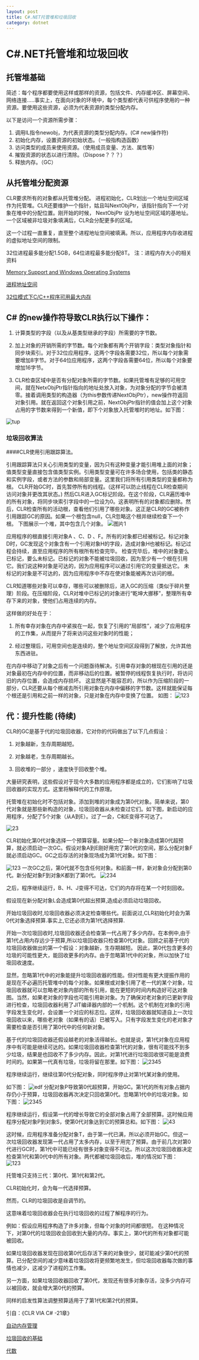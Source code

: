 ```yaml
---
layout: post
title: C#.NET托管堆和垃圾回收
category: dotnet
---
```


# C#.NET托管堆和垃圾回收

## 托管堆基础

 简述：每个程序都要使用这样或那样的资源，包括文件、内存缓冲区、屏幕空间、网络连接.....事实上，在面向对象的环境中，每个类型都代表可供程序使用的一种资源。要使用这些资源，必须为代表资源的类型分配内存。
 
 以下是访问一个资源所需步骤：

1. 调用IL指令newobj，为代表资源的类型分配内存。(C# new操作符)
2. 初始化内存，设置资源的初始状态。（一般指构造函数）
3. 访问类型的成员来使用资源。（使用成员变量、方法、属性等）
4. 摧毁资源的状态以进行清除。（Dispose？？？）
5. 释放内存。（GC） 

## 从托管堆分配资源

CLR要求所有的对象都从托管堆分配。
进程初始化，CLR划出一个地址空间区域作为托管堆。CLR还要维护一个指针，姑且叫NextObjPtr，该指针指向下一个对象在堆中的分配位置。刚开始的时候， NextObjPtr 设为地址空间区域的基地址。
一个区域被非垃圾对象填满后，CLR会分配更多的区域。


这一个过程一直重复，直至整个进程地址空间被填满。所以，应用程序内存收进程的虚拟地址空间的限制。


32位进程最多能分配1.5GB，64位进程最多能分配8T。
注：进程内存大小的相关资料

[Memory Support and Windows Operating Systems](https://msdn.microsoft.com/zh-cn/library/windows/hardware/Dn613959(v=vs.85).aspx)

[进程地址空间](https://msdn.microsoft.com/zh-cn/library/ms189334.aspx)

[ 32位模式下C/C++程序可用最大内存](http://blog.csdn.net/yusiguyuan/article/details/12405799)

## C# 的new操作符导致CLR执行以下操作：

1. 计算类型的字段（以及从基类型继承的字段）所需要的字节数。

2. 加上对象的开销所需的字节数。每个对象都有两个开销字段：类型对象指针和同步块索引。对于32位应用程序，这两个字段各需要32位，所以每个对象需要增加8字节。对于64位应用程序，这两个字段各需要64位，所以每个对象要增加16字节。

3. CLR检查区域中是否有分配对象所需的字节数。如果托管堆有足够的可用空间，就在NetxObjPtr指针指向的地址处放入对象，为对象分配的字节会被清零。接着调用类型的构造器（为this参数传递NextObjPtr），new操作符返回对象引用。就在返回这个对象引用之前，NextObjPtr指针的值会加上这个对象占用的字节数来得到一个新值，即下个对象放入托管堆时的地址。如下图：

![tup](http://r.photo.store.qq.com/psb?/4d3e65a5-4593-42bc-88f9-7bbb2e647ebe/i3rlSCPAcnT9pL0El0BptPIBpuvnxHpBw9Nkp*UqIjw!/o/dJMAAAAAAAAA&ek=1&kp=1&pt=0&bo=LwKNAC8CjQADACU!&su=1199793361&sce=0-12-12&rf=2-9)


### 垃圾回收算法

####CLR使用引用跟踪算法。

引用跟踪算法只关心引用类型的变量，因为只有这种变量才能引用堆上面的对象；
值类型变量直接包含值类型实例。引用类型变量可在许多场合使用，包括类的静态和实例字段，或者方法的参数和局部变量。这里我们将所有引用类型的变量都称为根。
CLR开始GC时，首先暂停所有的线程。(这样可以防止线程在CLR检查期间访问对象并更改其状态。) 然后CLR进入GC标记阶段。在这个阶段，CLR遍历堆中的所有对象，将同步块索引字段中的一位设为0。这表明所有的对象都应删除。然后，CLR检查所有的活动根，查看他们引用了哪些对象。这正是CLR的GC被称作引用跟踪GC的原因。如果一个根包含null，CLR忽略这个根并继续检查下一个根。
下图展示一个堆，其中包含几个对象。
![图片1](http://r.photo.store.qq.com/psb?/4d3e65a5-4593-42bc-88f9-7bbb2e647ebe/eVBVeXGrNAfoWfyRgl4aC2RRSGgiDpmbrocv4lTSJMA!/o/dJIAAAAAAAAA&ek=1&kp=1&pt=0&bo=gAIFAYACBQEDACU!&su=1176931729&sce=0-12-12&rf=2-9)

应用程序的根直接引用对象A 、C、D 、F。所有的对象都已经被标记。标记对象D时，GC发现这个对象含有一个引用对象H的字段，造成对象H也被标记。标记过程会持续，直至应用程序的所有根所有检查完毕。
检查完毕后，堆中的对象要么已标记，要么未标记。已标记的对象不能被垃圾回收，因为至少有一个根在引用它。我们说这种对象是可达的，因为应用程序可以通过引用它的变量抵达它。 未标记的对象是不可达的，因为应用程序中不存在使对象能被再次访问的根。

CLR知道哪些对象可以幸存，哪些可以被删除后，进入GC的压缩（类似于碎片整理）阶段。在压缩阶段，CLR对堆中已标记的对象进行“乾坤大挪移”，整理所有幸存下来的对象，使他们占用连续的内存。

这样做的好处在于：

1. 所有幸存对象在内存中紧挨在一起，恢复了引用的“局部性”，减少了应用程序的工作集，从而提升了将来访问这些对象时的性能；

2. 经过整理后，可用空间也是连续的，整个地址空间区段得到了解放，允许其他东西进驻。

在内存中移动了对象之后有一个问题亟待解决。引用幸存对象的根现在引用的还是对象最初在内存中的位置，而非移动后的位置。被暂停的线程恢复执行时，将访问旧的内存位置，会造成内存损坏。 这显然是不能容忍的，所以作为压缩阶段的一部分，CLR还要从每个根减去所引用对象在内存中偏移的字节数。这样就能保证每个根还是引用和之前一样的对象，只是对象在内存中变换了位置。
如图：
![123](http://r.photo.store.qq.com/psb?/4d3e65a5-4593-42bc-88f9-7bbb2e647ebe/FyP2yk1O6kMsq3.u4e4x3qrAxpwbajgSHOd4QHTJOhE!/o/dJIAAAAAAAAA&ek=1&kp=1&pt=0&bo=TQI*AU0CPwEDACU!&su=1202148209&sce=0-12-12&rf=2-9)

## 代：提升性能 (待续)

CLR的GC是基于代的垃圾回收器，它对你的代码做出了以下几点假设：


1. 对象越新，生存周期越短。

2. 对象越老，生存周期越长。

3. 回收堆的一部分 ，速度快于回收整个堆。

大量研究表明，这些假设对于现今大多数的应用程序都是成立的，它们影响了垃圾回收器的实现方式。这里将解释代的工作原理。

托管堆在初始化时不包括对象。添加到堆的对象成为第0代对象。简单来说，第0代对象就是那些新构造的对象，垃圾回收器从未检查过它们。如下图，新启动的应用程序，分配了5个对象（从A到E）。过了一会，C和E变得不可达了。

![23](http://r.photo.store.qq.com/psb?/4d3e65a5-4593-42bc-88f9-7bbb2e647ebe/77WJus7lssJpEJ2RZREQoNx.5CL31HLdboJbAgCqS0E!/o/dJMAAAAAAAAA&ek=1&kp=1&pt=0&bo=tQIVAbUCFQEDACU!&su=172682065&sce=0-12-12&rf=2-9)

CLR初始化第0代对象选择一个预算容量。如果分配一个新对象造成第0代超预算，就必须启动一次GC。假设对象A到E刚好用完了第0代的空间，那么分配对象F就必须启动GC。GC之后存活的对象现场成为第1代对象。如下图：

![123](http://r.photo.store.qq.com/psb?/4d3e65a5-4593-42bc-88f9-7bbb2e647ebe/GEDzaV4pNFNQUuDwl2EQrv*eD9Sk9OJCzx5SpRRI2fk!/o/dGUBAAAAAAAA&ek=1&kp=1&pt=0&bo=OAL5ADgC.QADACU!&su=1155276897&sce=0-12-12&rf=2-9)
一次GC之后，第0代就不包含任何对象。和前面一样，新对象会分配到第0代。新分配对象F到对象K都到了第0代。
![234](http://r.photo.store.qq.com/psb?/4d3e65a5-4593-42bc-88f9-7bbb2e647ebe/Op0QokzBTNYCFR6zzm2tpc2V7U70IsIJTeWrd0UAUb0!/o/dGUBAAAAAAAA&ek=1&kp=1&pt=0&bo=yAJeAcgCXgEDACU!&su=1124261217&sce=0-12-12&rf=2-9)

之后，程序继续运行，B、H、J变得不可达，它们的内存将在某一个时刻回收。

假设现在新分配对象L会造成第0代超出预算,造成必须启动垃圾回收。

开始垃圾回收时,垃圾回收器必须决定检查哪些代。前面说过,CLR初始化时会为第0代对象选择预算.事实上,它还必须为第1代选择预算.

开始一次垃圾回收时,垃圾回收器还会检查第一代占用了多少内存。在本例中,由于第1代占用内存远少于预算,所以垃圾回收器只检查第0代对象。回顾之前基于代的垃圾回收器做出的第一个假设：对象越新，生存期越短。 因此，第0代包含更多的垃圾的可能性更大，能回收更多的内存。由于忽略第1代中的对象，所以加快了垃圾回收速度。

显然，忽略第1代中的对象能提升垃圾回收器的性能。但对性能有更大提振作用的是现在不必遍历托管堆中的每个对象。如果根或对象引用了老一代的某个对象，垃圾回收器就可以忽略老对象内部的所有引用，能在更短的时间内构造好可达对象图。当然，如果老对象的字段也可能引用新对象。为了确保对老对象的已更新字段进行检查，垃圾回收器利用了JIT编译器内部的一个机制。这个机制在对象的引用字段发生变化时，会设置一个对应的标志位。这样，垃圾回收器就知道自上一次垃圾回收以来，哪些老对象（如果有的话）已被写入。只有字段发生变化的老对象才需要检查是否引用了第0代中的任何新对象。

基于代的垃圾回收器还假设越老的对象活得越长。也就是说，第1代对象在应用程序中有可能是继续可达的。如果垃圾回收器检查第1代的对象，很有可能找不到多少垃圾，结果是也回收不了多少内存。因此，对第1代进行垃圾回收很可能是浪费时间的。如果第一代真有垃圾，垃圾将留在那里。如下图：
![2345](http://r.photo.store.qq.com/psb?/4d3e65a5-4593-42bc-88f9-7bbb2e647ebe/Do.yRCBJEnaOfZaUOdxj4II9*pX2BEcX2QmIG6NQPBE!/o/dGUBAAAAAAAA&ek=1&kp=1&pt=0&bo=qAI5AagCOQEDACU!&su=187009937&sce=0-12-12&rf=2-9)

程序继续运行，继续往第0代分配对象，同时程序停止对第1代某对象的使用。

如下图：
![edf](http://r.photo.store.qq.com/psb?/4d3e65a5-4593-42bc-88f9-7bbb2e647ebe/YEqIM16xFsSgXdvEzgrerLnKw7fEItnrSqEzlaYnUfE!/o/dGUBAAAAAAAA&ek=1&kp=1&pt=0&bo=egJPAXoCTwEDACU!&su=1118118497&sce=0-12-12&rf=2-9)
分配对象P导致第0代超预算，开始GC。第1代的所有对象占据内存仍小于预算，垃圾回收器再次决定只回收第0代。忽略第1代中的垃圾对象。如下图：
![2345](http://r.photo.store.qq.com/psb?/4d3e65a5-4593-42bc-88f9-7bbb2e647ebe/EcdSNU5AatqRERWtVdlJ7LiIPHHXe8.mklN.0hHDK9U!/o/dJQAAAAAAAAA&ek=1&kp=1&pt=0&bo=aAIxAWgCMQEDACU!&su=1214124305&sce=0-12-12&rf=2-9)

程序继续运行，假设第一代的增长导致它的全部对象占用了全部预算。这时候应用程序分配对象P到对象S，使第0代对象达到它的预算总和。如下图：
![43](http://r.photo.store.qq.com/psb?/4d3e65a5-4593-42bc-88f9-7bbb2e647ebe/6dB68RIUYrqMZ4p0VIY3REJZPg.g3ybkZFIazJ3h.CQ!/o/dJIAAAAAAAAA&ek=1&kp=1&pt=0&bo=jwIiAY8CIgEDACU!&su=177976657&sce=0-12-12&rf=2-9)

这时候，应用程序准备分配对象T，由于第一代已满，所以必须开始GC。但这一次垃圾回收器发现第一代占用了太多内存，以至于用完了预算。由于前几次对第0代进行GC时，第1代中可能已经有很多对象变得不可达。所以这次垃圾回收器决定检查第1代和第0代中的所有对象。两代都被垃圾回收后，堆的情况如下图：
![123](http://r.photo.store.qq.com/psb?/4d3e65a5-4593-42bc-88f9-7bbb2e647ebe/bxdZDsZi2Y6FSDWs7RXNPkkJK8dCzMD.cfnjwNY2Mjs!/o/dJIAAAAAAAAA&ek=1&kp=1&pt=0&bo=tgI2AbYCNgEDACU!&su=197762641&sce=0-12-12&rf=2-9)

托管堆只支持三代：第0代、第1代和第2代。

CLR初始化时，会为每一代选择预算。

然而，CLR的垃圾回收是自调节的。

这意味着垃圾回收器会在执行垃圾回收的过程了解程序的行为。


例如：假设应用程序构造了许多对象，但每个对象的时间都很短。
在这种情况下，对第0代的垃圾回收会回收到大量的内存。事实上，第0代的所有对象都可能被回收。

如果垃圾回收器发现在回收第0代后存活下来的对象很少，就可能减少第0代的预算。已分配空间的减少意味着垃圾回收将更频繁地发生，但垃圾回收器每次做的事情也减少，这减少了进程的工作集。

另一方面，如果垃圾回收器回收了第0代，发现还有很多对象存活，没多少内存可以被回收，就会增大第0代的预算。

同样的启发性算法调整预算适用于了第1代和第2代的预算。

引自：《CLR VIA C# -21章》

[自动内存管理](https://msdn.microsoft.com/zh-cn/library/vstudio/f144e03t(v=vs.100).aspx)

[垃圾回收的基础](https://msdn.microsoft.com/zh-cn/library/vstudio/ee787088(v=vs.100).aspx)

[代数](https://msdn.microsoft.com/zh-cn/library/vstudio/ee787088(v=vs.100).aspx#generations )